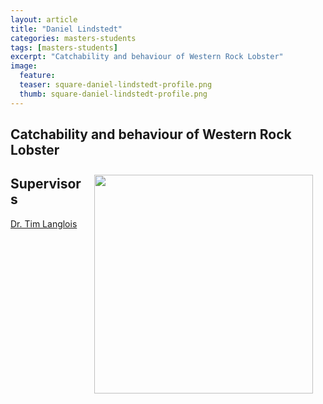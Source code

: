```yaml
---
layout: article
title: "Daniel Lindstedt"
categories: masters-students
tags: [masters-students]
excerpt: "Catchability and behaviour of Western Rock Lobster"
image:
  feature: 
  teaser: square-daniel-lindstedt-profile.png
  thumb: square-daniel-lindstedt-profile.png
---
```

## Catchability and behaviour of Western Rock Lobster
<img class="philprofile" src='/images/square-daniel-lindstedt-profile.png' align='right' width="350" hspace="20" vspace="10">

## Supervisors
[Dr. Tim Langlois](https://uwamegfisheries.github.io/researchers/tim-langlois/ "Tim Langlois")
